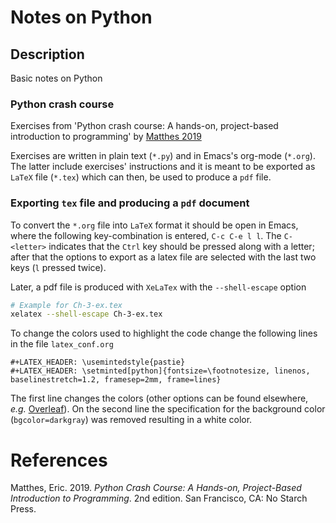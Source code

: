 # Notes on Python


## Description

Basic notes on Python


### Python crash course

Exercises from 'Python crash course: A hands-on, project-based introduction to programming' by <a href="#citeproc_bib_item_1">Matthes 2019</a>

Exercises are written in plain text (`*.py`) and in Emacs's org-mode (`*.org`). The latter include exercises' instructions and it is meant to be exported as `LaTeX` file (`*.tex`) which can then, be used to produce a `pdf` file.


### Exporting `tex` file and producing a `pdf` document

To convert the `*.org` file into `LaTeX` format it should be open in Emacs, where the following key-combination is entered, `C-c C-e l l`. The `C-<letter>` indicates that the `Ctrl` key should be pressed along with a letter; after that the options to export as a latex file are selected with the last two keys (`l` pressed twice).

Later, a pdf file is produced with `XeLaTex` with the `--shell-escape` option

```bash
# Example for Ch-3-ex.tex
xelatex --shell-escape Ch-3-ex.tex
```

To change the colors used to highlight the code change the following lines in the file `latex_conf.org`

```
#+LATEX_HEADER: \usemintedstyle{pastie} 
#+LATEX_HEADER: \setminted[python]{fontsize=\footnotesize, linenos, baselinestretch=1.2, framesep=2mm, frame=lines}
```

The first line changes the colors (other options can be found elsewhere, *e.g.* [Overleaf](https://www.overleaf.com/learn/latex/Code_Highlighting_with_minted#Colours_and_stylesheets)). On the second line the specification for the background color (`bgcolor=darkgray`) was removed resulting in a white color.


# References

  <div class="csl-entry"><a id="citeproc_bib_item_1"></a>Matthes, Eric. 2019. <i>Python Crash Course: A Hands-on, Project-Based Introduction to Programming</i>. 2nd edition. San Francisco, CA: No Starch Press.</div>
</div>
